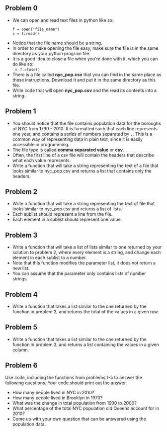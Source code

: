 ## Problem 0
- We can open and read text files in python like so:
  ```
  f = open("file_name")
  s = f.read()
  ```
- Notice that the file name should be a string.
- In order to make opening the file easy, make sure the file is in the same directory as your python program file.
- It is a good idea to close a file when you're done with it, which you can do like so:
  - `f.close()`
- There is a file called **nyc_pop.csv** that you can find in the same place as these instructions. Download it and put it in the same directory as this file.
- Write code that will open **nyc_pop.csv** and the read its contents into a string.


## Problem 1
- You should notice that the file contains population data for the boroughs of NYC from 1790 - 2010. It is formatted such that each line represents one year, and contains a series of numbers separated by `,`. This is a common way of representing data in plain text, since it is easily accessible in programming.
- The file type is called **comma separated value** or **csv**.
- Often, the first line of a csv file will contain the headers that describe what each value represents.
- Write a function that will take a string representing the text of a file that looks similar to nyc_pop.csv and returns a list that contains only the headers.

## Problem 2
- Write a function that will take a string representing the text of file that looks similar to nyc_pop.csv and returns a list of lists.
- Each sublist should represent a line from the file.
- Each element in a sublist should represent one value.

## Problem 3
- Write a function that will take a list of lists similar to one returned by your solution to problem 2, where every element is a string, and change each element in each sublist to a number.
- Note that this function modifies the parameter list, it does not return a new list.
- You can assume that the parameter only contains lists of number strings.

## Problem 4
- Write a function that takes a list similar to the one returned by the function in problem 3, and returns the total of the values in a given row.

## Problem 5
- Write a function that takes a list similar to the one returned by the function in problem 3, and returns a list containing the values in a given column.

## Problem 6
Use code, including the functions from problems 1-5 to answer the following questions. Your code should print out the answer.
- How many people lived in NYC in 2010?
- How many people lived in Brooklyn in 1970?
- What was the change in total population from 1900 to 2000?
- What percentage of the total NYC population did Queens account for in 2010?
- Come up with your own question that can be answered using the population data.
